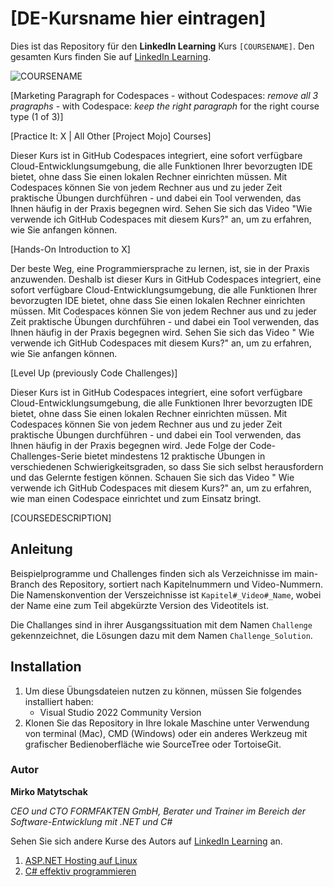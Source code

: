 # [DE-Kursname hier eintragen]

Dies ist das Repository für den **LinkedIn Learning** Kurs `[COURSENAME]`. Den gesamten Kurs finden Sie auf [LinkedIn Learning][lil-course-url].

![COURSENAME][lil-thumbnail-url] 

[Marketing Paragraph for Codespaces - without Codespaces: _remove all 3 pragraphs_ - with Codespace: _keep the right paragraph_ for the right course type (1 of 3)]

[Practice It: X | All Other [Project Mojo] Courses]

Dieser Kurs ist in GitHub Codespaces integriert, eine sofort verfügbare Cloud-Entwicklungsumgebung, die alle Funktionen Ihrer bevorzugten IDE bietet, ohne dass Sie einen lokalen Rechner einrichten müssen. Mit Codespaces können Sie von jedem Rechner aus und zu jeder Zeit praktische Übungen durchführen - und dabei ein Tool verwenden, das Ihnen häufig in der Praxis begegnen wird. Sehen Sie sich das Video "Wie verwende ich GitHub Codespaces mit diesem Kurs?" an, um zu erfahren, wie Sie anfangen können.  

[Hands-On Introduction to X]

Der beste Weg, eine Programmiersprache zu lernen, ist, sie in der Praxis anzuwenden. Deshalb ist dieser Kurs in GitHub Codespaces integriert, eine sofort verfügbare Cloud-Entwicklungsumgebung, die alle Funktionen Ihrer bevorzugten IDE bietet, ohne dass Sie einen lokalen Rechner einrichten müssen. Mit Codespaces können Sie von jedem Rechner aus und zu jeder Zeit praktische Übungen durchführen - und dabei ein Tool verwenden, das Ihnen häufig in der Praxis begegnen wird. Sehen Sie sich das Video " Wie verwende ich GitHub Codespaces mit diesem Kurs?" an, um zu erfahren, wie Sie anfangen können.  

[Level Up (previously Code Challenges)] 

Dieser Kurs ist in GitHub Codespaces integriert, eine sofort verfügbare Cloud-Entwicklungsumgebung, die alle Funktionen Ihrer bevorzugten IDE bietet, ohne dass Sie einen lokalen Rechner einrichten müssen. Mit Codespaces können Sie von jedem Rechner aus und zu jeder Zeit praktische Übungen durchführen - und dabei ein Tool verwenden, das Ihnen häufig in der Praxis begegnen wird. 
Jede Folge der Code-Challenges-Serie bietet mindestens 12 praktische Übungen in verschiedenen Schwierigkeitsgraden, so dass Sie sich selbst herausfordern und das Gelernte festigen können. Schauen Sie sich das Video " Wie verwende ich GitHub Codespaces mit diesem Kurs?" an, um zu erfahren, wie man einen Codespace einrichtet und zum Einsatz bringt. 

[COURSEDESCRIPTION]

## Anleitung

Beispielprogramme und Challenges finden sich als Verzeichnisse im main-Branch des Repository, sortiert nach Kapitelnummern und Video-Nummern. Die Namenskonvention der Verszeichnisse ist `Kapitel#_Video#_Name`, wobei der Name eine zum Teil abgekürzte Version des Videotitels ist.

Die Challanges sind in ihrer Ausgangssituation mit dem Namen `Challenge` gekennzeichnet, die Lösungen dazu mit dem Namen `Challenge_Solution`.

## Installation

1. Um diese Übungsdateien nutzen zu können, müssen Sie folgendes installiert haben:
   - Visual Studio 2022 Community Version
2. Klonen Sie das Repository in Ihre lokale Maschine unter Verwendung von terminal (Mac), CMD (Windows) oder ein anderes Werkzeug mit grafischer Bedienoberfläche wie SourceTree oder TortoiseGit.

### Autor

**Mirko Matytschak**

_CEO und CTO FORMFAKTEN GmbH, Berater und Trainer im Bereich der Software-Entwicklung mit .NET und C#_

Sehen Sie sich andere Kurse des Autors auf [LinkedIn Learning](https://www.linkedin.com/learning/instructors/mirko-matytschak) an.

1. [ASP.NET Hosting auf Linux](https://www.linkedin.com/learning/asp-dot-net-hosting-auf-linux)
2. [C# effektiv programmieren](https://www.linkedin.com/learning/c-sharp-effektiv-programmieren-in-den-versionen-6-bis-11/lernen-sie-die-wichtigsten-eigenschaften-die-seit-der-version-5-der-programmiersprache-c-sharp-dazugekommen-si)

[lil-course-url]: https://www.linkedin.com
[lil-thumbnail-url]: https://media.licdn.com/dms/image/v2/D4E0DAQG0eDHsyOSqTA/learning-public-crop_675_1200/B4EZVdqqdwHUAY-/0/1741033220778?e=2147483647&v=beta&t=FxUDo6FA8W8CiFROwqfZKL_mzQhYx9loYLfjN-LNjgA

[1]: # (End of DE-Instruction ###############################################################################################)
	
